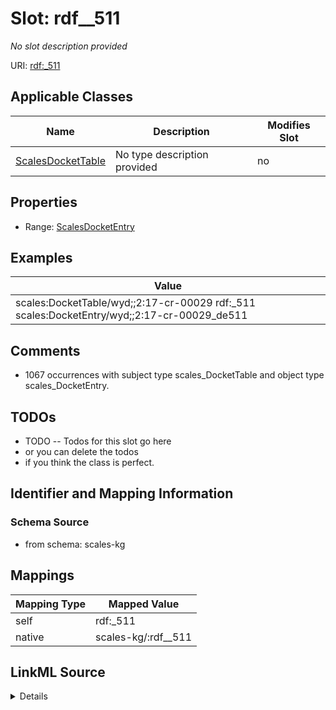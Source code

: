 

# Slot: rdf__511


_No slot description provided_





URI: [rdf:_511](http://www.w3.org/1999/02/22-rdf-syntax-ns#_511)



<!-- no inheritance hierarchy -->





## Applicable Classes

| Name | Description | Modifies Slot |
| --- | --- | --- |
| [ScalesDocketTable](../classes/ScalesDocketTable.md) | No type description provided |  no  |







## Properties

* Range: [ScalesDocketEntry](../classes/ScalesDocketEntry.md)






## Examples

| Value |
| --- |
| scales:DocketTable/wyd;;2:17-cr-00029 rdf:_511 scales:DocketEntry/wyd;;2:17-cr-00029_de511 |

## Comments

* 1067 occurrences with subject type scales_DocketTable and object type scales_DocketEntry.

## TODOs

* TODO -- Todos for this slot go here
* or you can delete the todos
* if you think the class is perfect.

## Identifier and Mapping Information







### Schema Source


* from schema: scales-kg




## Mappings

| Mapping Type | Mapped Value |
| ---  | ---  |
| self | rdf:_511 |
| native | scales-kg/:rdf__511 |




## LinkML Source

<details>
```yaml
name: rdf__511
description: No slot description provided
todos:
- TODO -- Todos for this slot go here
- or you can delete the todos
- if you think the class is perfect.
comments:
- 1067 occurrences with subject type scales_DocketTable and object type scales_DocketEntry.
examples:
- value: scales:DocketTable/wyd;;2:17-cr-00029 rdf:_511 scales:DocketEntry/wyd;;2:17-cr-00029_de511
from_schema: scales-kg
rank: 1000
slot_uri: rdf:_511
alias: rdf__511
domain_of:
- scales_DocketTable
range: scales_DocketEntry

```
</details>
